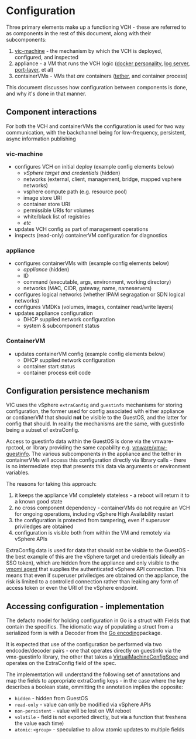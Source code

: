 # Configuration

Three primary elements make up a functioning VCH - these are referred to as components in the rest of this document, along with their subcomponents:
1. [vic-machine](vic-machine.md) - the mechanism by which the VCH is deployed, configured, and inspected
2. appliance - a VM that runs the VCH logic ([docker personality](docker-api-server.md), [log server](vicadmin.md), [port-layer](arch/vic-port-layer-overview.md), et al)
3. containerVMs - VMs that _are_ containers ([tether](tether.md), and container process)

This document discusses how configuration between components is done, and why it's done in that manner.

## Component interactions

For both the VCH and containerVMs the configuration is used for two way communication, with the backchannel being for low-frequency, persistent, async information publishing

### vic-machine

* configures VCH on initial deploy (example config elements below)
    * _vSphere target and credentials_ (hidden)
    * networks (external, client, management, bridge, mapped vsphere networks)
    * vsphere compute path (e.g. resource pool)
    * image store URI
    * container store URI
    * permissible URIs for volumes
    * white/black list of registries
    * _etc_
* updates VCH config as part of management operations
* inspects (read-only) containerVM configuration for diagnostics

### appliance

* configures containerVMs with (example config elements below)
    * _appliance_ (hidden)
    * ID
    * command (executable, args, environment, working directory)
    * networks (MAC, CIDR, gateway, name, nameservers)
* configures logical networks (whether IPAM segragation or SDN logical networks)
* configures VMDKs (volumes, images, container read/write layers)
* updates appliance configuration
    * DHCP supplied network configuration
    * system & subcomponent status

### ContainerVM

* updates containerVM config (example config elements below)
    * DHCP supplied network configuration
    * container start status
    * container process exit code


## Configuration persistence mechanism

VIC uses the vSphere `extraConfig` and `guestinfo` mechanisms for storing configuration, the former used for config associated with either appliance or contianerVM that should **not** be visible to the GuestOS, and the latter for config that should. In reality the mechanisms are the same, with guestinfo being a subset of extraConfig.

Access to guestinfo data within the GuestOS is done via the vmware-rpctool, or library providing the same capability e.g. [vmware/vmw-guestinfo](https://github.com/vmware/vmw-guestinfo/). The various subcomponents in the appliance and the tether in containerVMs will access this configuration directly via library calls - there is no intermediate step that presents this data via arguments or environment variables.

The reasons for taking this approach:
1. it keeps the appliance VM completely stateless - a reboot will return it to a known good state
2. no cross component dependency - containerVMs do not require an VCH for ongoing operations, including vSphere High Availability restart
3. the configuration is protected from tampering, even if superuser priviledges are obtained
4. configuration is visible both from within the VM and remotely via vSphere APIs

ExtraConfig data is used for data that should not be visible to the GuestOS - the best example of this are the vSphere target and credentials (ideally an SSO token), which are hidden from the appliance and only visible to the [vmomi agent](validating-proxy.md) that supplies the authenticated vSphere API connection. This means that even if superuser priviledges are obtained on the appliance, the risk is limited to a controlled connection rather than leaking any form of access token or even the URI of the vSphere endpoint.


## Accessing configuration - implementation

The defacto model for holding configuration in Go is a struct with Fields that contain the specifics. The idiomatic way of populating a struct from a serialized form is with a Decoder from the [Go encoding](https://golang.org/pkg/encoding/)package.

It is expected that use of the configuration be performed via two endcoder/decoder pairs - one that operates directly on guestinfo via the vmx-guestinfo library, the other that takes a [VirtualMachineConfigSpec](pubs.vmware.com/vsphere-60/topic/com.vmware.wssdk.apiref.doc/vim.vm.ConfigSpec.html) and operates on the ExtraConfig field of the spec.

The implementation will understand the following set of annotations and map the fields to appropriate extraConfig keys - in the case where the key describes a boolean state, ommitting the annotation implies the opposite:
* `hidden` - hidden from GuestOS
* `read-only` - value can only be modified via vSphere APIs
* `non-persistent` - value will be lost on VM reboot
* `volatile` - field is not exported directly, but via a function that freshens the value each time)
* `atomic:<group>` - speculative to allow atomic updates to multiple fields
